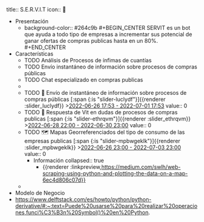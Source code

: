 title:: S.E.R.V.I.T
icon:: 🤖

- Presentación
	- background-color:: #264c9b
	  #+BEGIN_CENTER
	  SERVIT es un bot que ayuda a todo tipo de empresas a incrementar sus potencial de ganar ofertas de  compras  publicas  hasta en un 80%.
	  #+END_CENTER
- Características
	- TODO Análisis de Procesos de ínfimas de cuantías
	- TODO Envío instantáneo de información  sobre procesos de compras públicas
	- TODO Chat especializado en compras publicas
	-
	- TODO 📱 Envío de instantáneo de información sobre procesos de compras públicas [:span {:is "slider-luclydf"}]{{renderer :slider_luclydf}} >[2022-06-26 17:53 - 2022-07-01 17:53](#agenda://?start=2022-06-26T22%3A53%3A48.873Z&end=2022-07-01T22%3A53%3A48.873Z&allDay=false)
	  value:: 0
	- TODO 💪 Respuesta de Vit en dudas de procesos de compras publicas   [:span {:is "slider-ethrqvm"}]{{renderer :slider_ethrqvm}} >[2022-06-28 22:00 - 2022-06-30 23:00](#agenda://?start=2022-06-29T03%3A00%3A54.796Z&end=2022-07-01T04%3A00%3A54.796Z&allDay=false)
	  value:: 0
	- TODO 🗺️ Mapas Georreferenciados del tipo de consumo de las empresas publicas [:span {:is "slider-mpbwgeklk"}]{{renderer :slider_mpbwgeklk}} >[2022-06-26 23:00 - 2022-07-03 23:00](#agenda://?start=2022-06-27T04%3A00%3A55.719Z&end=2022-07-04T04%3A00%3A20.749Z&allDay=false)
	  value:: 0
		- Información
		  collapsed:: true
			- {{renderer :linkpreview,https://medium.com/swlh/web-scraping-using-python-and-plotting-the-data-on-a-map-6ec4d806c07d}}
	-
- Modelo de Negocio
- https://www.delftstack.com/es/howto/python/python-derivative/#:~:text=Puede%20usarse%20para%20realizar%20operaciones,funci%C3%B3n%20Symbol()%20en%20Python.